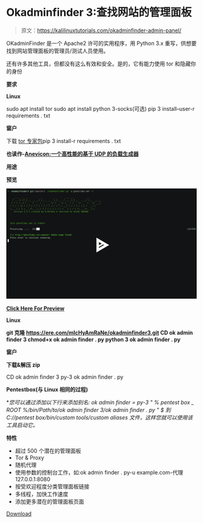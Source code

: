 # Okadminfinder 3:查找网站的管理面板

> 原文：<https://kalilinuxtutorials.com/okadminfinder-admin-panel/>

OKadminFinder 是一个 Apache2 许可的实用程序，用 Python 3.x 重写，供想要找到网站管理面板的管理员/测试人员使用。

还有许多其他工具，但都没有这么有效和安全。是的，它有能力使用 tor 和隐藏你的身份

**要求**

**Linux**

sudo apt install tor
sudo apt install python 3-socks(可选)
pip 3 install–user-r requirements . txt

**窗户**

下载 [tor 专家包](https://dist.torproject.org/torbrowser/8.0.8/tor-win32-0.3.5.8.zip)pip 3 install-r requirements . txt

**也读作-[Anevicon:一个高性能的基于 UDP 的负载生成器](https://kalilinuxtutorials.com/anevicon/)**

**用途**

**预览**

![](img/1105224629a4df9b3d91f042f77ad590.png)

**[Click Here For Preview](https://asciinema.org/a/209959)**

**Linux**

**git 克隆 https://ere.com/mIcHyAmRaNe/okadminfinder3.git
CD ok admin finder 3
chmod+x ok admin finder . py
python 3 ok admin finder . py**

**窗户**

**下载&解压 zip**

CD ok admin finder 3
py-3 ok admin finder . py

**Pentestbox(与 Linux 相同的过程)**

**您可以通过添加以下行来添加别名:
ok admin finder = py-3 " % pentest box _ ROOT %/bin/Path/to/ok admin finder 3/ok admin finder . py " $ *到 C://pentest box/bin/custom tools/custom aliases 文件，这样您就可以使用该工具启动它。**

**特性**

*   超过 500 个潜在的管理面板
*   Tor & Proxy
*   随机代理
*   使用参数的控制台工作，如:ok admin finder . py-u example.com-代理 127.0.0.1:8080
*   按受欢迎程度分类管理面板链接
*   多线程，加快工作速度
*   添加更多潜在的管理面板页面

[Download](https://github.com/mIcHyAmRaNe/okadminfinder3)